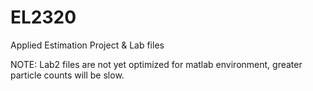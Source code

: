 # EL2320
Applied Estimation 
Project & Lab files

NOTE: Lab2 files are not yet optimized for matlab environment, greater particle counts will be slow.
